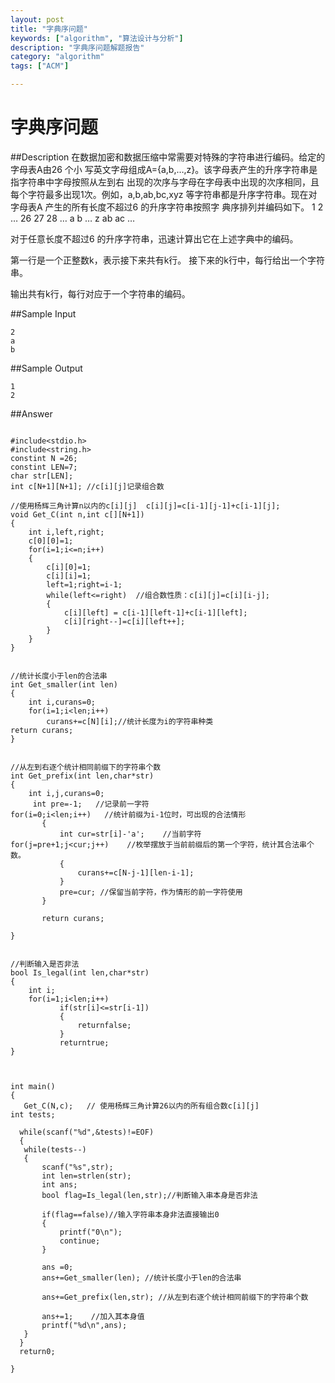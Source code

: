 ```yaml
---
layout: post
title: "字典序问题"
keywords: ["algorithm", "算法设计与分析"]
description: "字典序问题解题报告"
category: "algorithm"
tags: ["ACM"]

---
```



# 字典序问题
##Description
在数据加密和数据压缩中常需要对特殊的字符串进行编码。给定的字母表A由26 个小
写英文字母组成A={a,b,…,z}。该字母表产生的升序字符串是指字符串中字母按照从左到右
出现的次序与字母在字母表中出现的次序相同，且每个字符最多出现1次。例如，a,b,ab,bc,xyz
等字符串都是升序字符串。现在对字母表A 产生的所有长度不超过6 的升序字符串按照字
典序排列并编码如下。
       1 2 … 26 27 28 …
       a b … z   ab ac …

对于任意长度不超过6 的升序字符串，迅速计算出它在上述字典中的编码。

第一行是一个正整数k，表示接下来共有k行。
接下来的k行中，每行给出一个字符串。

输出共有k行，每行对应于一个字符串的编码。


##Sample Input
```
2
a
b
```

##Sample Output
```
1
2
```

##Answer
```

#include<stdio.h>     
#include<string.h>     
constint N =26;     
constint LEN=7;     
char str[LEN];     
int c[N+1][N+1]; //c[i][j]记录组合数  

//使用杨辉三角计算n以内的c[i][j]  c[i][j]=c[i-1][j-1]+c[i-1][j];   
void Get_C(int n,int c[][N+1]) 
{   
    int i,left,right;   
    c[0][0]=1;   
    for(i=1;i<=n;i++)   
    {   
        c[i][0]=1;   
        c[i][i]=1;   
        left=1;right=i-1;   
        while(left<=right)  //组合数性质：c[i][j]=c[i][i-j]; 
        {   
            c[i][left] = c[i-1][left-1]+c[i-1][left];   
            c[i][right--]=c[i][left++];    
        }   
    }   
} 
   

//统计长度小于len的合法串 
int Get_smaller(int len)  
{ 
    int i,curans=0; 
    for(i=1;i<len;i++) 
        curans+=c[N][i];//统计长度为i的字符串种类 
return curans; 
} 


//从左到右逐个统计相同前缀下的字符串个数 
int Get_prefix(int len,char*str) 
{ 
    int i,j,curans=0; 
     int pre=-1;   //记录前一字符 
for(i=0;i<len;i++)   //统计前缀为i-1位时，可出现的合法情形  
       {     
           int cur=str[i]-'a';    //当前字符 
for(j=pre+1;j<cur;j++)    //枚举摆放于当前前缀后的第一个字符，统计其合法串个数。 
           {     
               curans+=c[N-j-1][len-i-1];  
           }   
           pre=cur; //保留当前字符，作为情形的前一字符使用 
       }     

       return curans; 

} 


//判断输入是否非法 
bool Is_legal(int len,char*str) 
{ 
    int i; 
    for(i=1;i<len;i++)    
           if(str[i]<=str[i-1])    
           {    
               returnfalse;    
           }    
           returntrue; 
} 



int main()  
{     
   Get_C(N,c);   // 使用杨辉三角计算26以内的所有组合数c[i][j]      
int tests;     
    
  while(scanf("%d",&tests)!=EOF)  
  {  
   while(tests--)     
   {     
       scanf("%s",str);  
       int len=strlen(str);     
       int ans;     
       bool flag=Is_legal(len,str);//判断输入串本身是否非法 

       if(flag==false)//输入字符串本身非法直接输出0 
       {    
           printf("0\n");    
           continue;    
       }    
       
       ans =0;  
       ans+=Get_smaller(len); //统计长度小于len的合法串 

       ans+=Get_prefix(len,str); //从左到右逐个统计相同前缀下的字符串个数 

       ans+=1;    //加入其本身值 
       printf("%d\n",ans);    
   }  
  }  
  return0;     

}
```